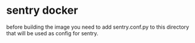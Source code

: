 # sentry docker

before building the image you need to add sentry.conf.py to this directory that will be used as config for sentry.
